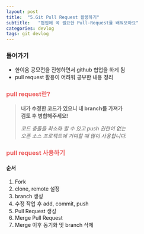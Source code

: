 ```yaml
---
layout: post
title:  "5.Git Pull Request 활용하기"
subtitle:   "협업에 꼭 필요한 Pull-Request를 배워보아요"
categories: devlog
tags: git devlog
---
```


<!-- wp:heading {"level":3} -->
<h3>들어가기</h3>
<!-- /wp:heading -->

<!-- wp:list -->
<ul><li>한이음 공모전을 진행하면서 github 협업을 하게 됨</li><li>pull request 활용이 어려워 공부한 내용 정리</li></ul>
<!-- /wp:list -->

<!-- wp:heading {"level":3,"customTextColor":"#ed6161"} -->
<h3 style="color:#ed6161">pull request란?</h3>
<!-- /wp:heading -->

<!-- wp:quote {"className":"is-style-default"} -->
<blockquote class="wp-block-quote is-style-default"><p><strong>내가 수정한 코드가 있으니 내  branch를 가져가 <br>검토 후 병합해주세요! </strong></p><p><em>코드 충돌을 최소화 할 수 있고 push 권한이 없는<br>오픈 소스 프로젝트에 기여할 때 많이 사용합니다.</em></p></blockquote>
<!-- /wp:quote -->

<!-- wp:heading {"level":3,"customTextColor":"#ed6161"} -->
<h3 style="color:#ed6161">pull request 사용하기</h3>
<!-- /wp:heading -->

<!-- wp:heading {"level":4} -->
<h4><strong>순서</strong></h4>
<!-- /wp:heading -->

<!-- wp:list {"ordered":true} -->
<ol><li>Fork</li><li>clone, remote 설정</li><li>branch 생성</li><li>수정 작업 후 add, commit, push</li><li>Pull Request 생성</li><li>Merge Pull Request</li><li>Merge 이후 동기화 및 branch 삭제</li></ol>
<!-- /wp:list -->
